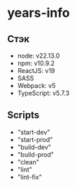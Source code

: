 # years-info

## Стэк
 - node: v22.13.0
 - npm: v10.9.2
 - ReactJS: v19
 - SASS
 - Webpack: v5
 - TypeScript: v5.7.3

## Scripts
  - "start-dev" 
  - "start-prod"
  - "build-dev"
  - "build-prod"
  - "clean"
  - "lint"
  - "lint-fix"
